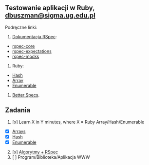 ## Testowanie aplikacji w Ruby, dbuszman@sigma.ug.edu.pl

Podręczne linki:

1. [Dokumentacja RSpec](http://rspec.info/):
  - [rspec-core](https://github.com/rspec/rspec-core)
  - [rspec-expectations](https://github.com/rspec/rspec-expectations)
  - [rspec-mocks](https://github.com/rspec/rspec-mocks)
1. Ruby:
  - [Hash](http://ruby-doc.org/core-2.2.3/Hash.html)
  - [Array](http://ruby-doc.org/core-2.2.3/Array.html)
  - [Enumerable](http://ruby-doc.org/core-2.2.3/Enumerable.html)
1. [Better Specs](http://betterspecs.org/).

## Zadania

1. [x] Learn X in Y minutes, where X = Ruby Array/Hash/Enumerable  
  - [x] [Arrays](arrays.md)
  - [x] [Hash](hash.md)
  - [x] [Enumerable](enumerable.md)
2. [x] [Algorytmy + RSpec](algorytmy)
3. [ ] Program/Biblioteka/Aplikacja WWW
